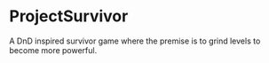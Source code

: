 # ProjectSurvivor
A DnD inspired survivor game where the premise is to grind levels to become more powerful.
